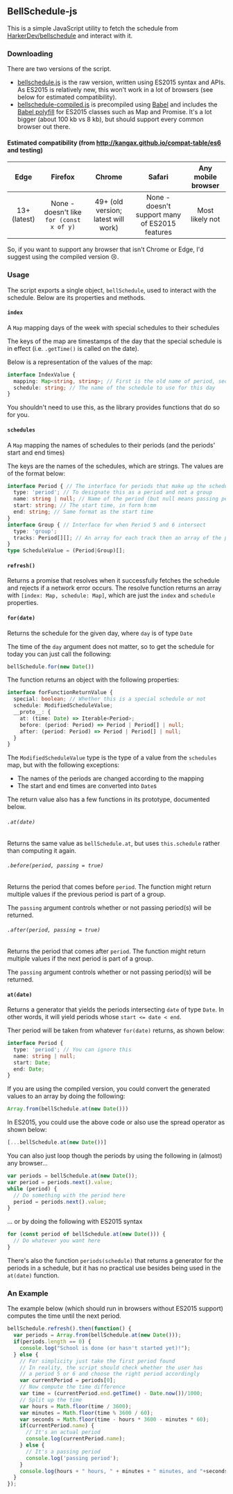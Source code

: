 BellSchedule-js
---------------

This is a simple JavaScript utility to fetch the schedule from [HarkerDev/bellschedule](https://github.com/HarkerDev/bellschedule) and interact with it.

### Downloading

There are two versions of the script.

* [bellschedule.js](bellschedule.js) is the raw version, written using ES2015 syntax and APIs. As ES2015 is relatively new, this won't work in a lot of browsers (see below for estimated compatibility).
* [bellschedule-compiled.js](bellschedule-compiled.js) is precompiled using [Babel](http://babeljs.io/) and includes the [Babel polyfill](http://babeljs.io/docs/usage/polyfill/) for ES2015 classes such as Map and Promise. It's a lot bigger (about 100 kb vs 8 kb), but should support every common browser out there.

#### Estimated compatibility (from http://kangax.github.io/compat-table/es6 and testing)

|     Edge     |                 Firefox                  |                Chrome               |                     Safari                     | Any mobile browser |
|:------------:|:----------------------------------------:|:-----------------------------------:|:----------------------------------------------:|:------------------:|
| 13+ (latest) | None - doesn't like `for (const x of y)` | 49+ (old version; latest will work) | None - doesn't support many of ES2015 features |   Most likely not  |

So, if you want to support any browser that isn't Chrome or Edge, I'd suggest using the compiled version :cry:.

### Usage

The script exports a single object, `bellSchedule`, used to interact with the schedule.
Below are its properties and methods.

#### `index`

A `Map` mapping days of the week with special schedules to their schedules

The keys of the map are timestamps of the day that the special schedule is in effect (i.e. `.getTime()` is called on the date).

Below is a  representation of the values of the map:

```typescript
interface IndexValue {
  mapping: Map<string, string>; // First is the old name of period, second is the new name
  schedule: string; // The name of the schedule to use for this day
}
```

You shouldn't need to use this, as the library provides functions that do so for you.

#### `schedules`

A `Map` mapping the names of schedules to their periods (and the periods' start and end times)

The keys are the names of the schedules, which are strings. The values are of the format below:

```typescript
interface Period { // The interface for periods that make up the schedule
  type: 'period'; // To designate this as a period and not a group
  name: string | null; // Name of the period (but null means passing period)
  start: string; // The start time, in form h:mm
  end: string; // Same format as the start time
}
interface Group { // Interface for when Period 5 and 6 intersect
  type: 'group';
  tracks: Period[][]; // An array for each track then an array of the periods in the track
}
type ScheduleValue = (Period|Group)[];
```

#### `refresh()`

Returns a promise that resolves when it successfully fetches the schedule and rejects if a network error occurs.
The resolve function returns an array with `[index: Map, schedule: Map]`, which are just the `index` and `schedule` properties.

#### `for(date)`

Returns the schedule for the given day, where `day` is of type `Date`

The time of the `day` argument does not matter, so to get the schedule for today you can just call the following:

```javascript
bellSchedule.for(new Date())
```

The function returns an object with the following properties:

```typescript
interface forFunctionReturnValue {
  special: boolean; // Whether this is a special schedule or not
  schedule: ModifiedScheduleValue;
  __proto__: {
    at: (time: Date) => Iterable<Period>;
    before: (period: Period) => Period | Period[] | null;
    after: (period: Period) => Period | Period[] | null;
  }
}
```

The `ModifiedScheduleValue` type is the type of a value from the `schedules` map, but with the following exceptions:

* The names of the periods are changed according to the mapping
* The start and end times are converted into `Date`s

The return value also has a few functions in its prototype, documented below.

###### `.at(date)`

Returns the same value as `bellSchedule.at`, but uses `this.schedule` rather than computing it again.

###### `.before(period, passing = true)`

Returns the period that comes before `period`. The function might return multiple values if the previous period is part of a group.

The `passing` argument controls whether or not passing period(s) will be returned.

###### `.after(period, passing = true)`

Returns the period that comes after `period`. The function might return multiple values if the next period is part of a group.

The `passing` argument controls whether or not passing period(s) will be returned.

#### `at(date)`

Returns a generator that yields the periods intersecting `date` of type `Date`.
In other words, it will yield periods whose `start <= date < end`.

Ther period will be taken from whatever `for(date)` returns, as shown below:

```typescript
interface Period {
  type: 'period'; // You can ignore this
  name: string | null;
  start: Date;
  end: Date;
}
```

If you are using the compiled version, you could convert the generated values to an array by doing the following:

```javascript
Array.from(bellSchedule.at(new Date()))
```

In ES2015, you could use the above code or also use the spread operator as shown below:

```javascript
[...bellSchedule.at(new Date())]
```

You can also just loop though the periods by using the following in (almost) any browser...

```javascript
var periods = bellSchedule.at(new Date());
var period = periods.next().value;
while (period) {
  // Do something with the period here
  period = periods.next().value;
}
```

... or by doing the following with ES2015 syntax

```javascript
for (const period of bellSchedule.at(new Date())) {
  // Do whatever you want here
}
```

There's also the function `periods(schedule)` that returns a generator for the periods in a schedule, but it has no practical use besides being used in the `at(date)` function.

### An Example

The example below (which should run in browsers without ES2015 support) computes the time until the next period.

```javascript
bellSchedule.refresh().then(function() {
  var periods = Array.from(bellSchedule.at(new Date()));
  if(periods.length == 0) {
    console.log("School is done (or hasn't started yet)!");
  } else {
    // For simplicity just take the first period found
    // In reality, the script should check whether the user has
    // a period 5 or 6 and choose the right period accordingly
    var currentPeriod = periods[0];
    // Now compute the time difference
    var time = (currentPeriod.end.getTime() - Date.now())/1000;
    // Split up the time
    var hours = Math.floor(time / 3600);
    var minutes = Math.floor(time % 3600 / 60);
    var seconds = Math.floor(time - hours * 3600 - minutes * 60);
    if(currentPeriod.name) {
      // It's an actual period
      console.log(currentPeriod.name);
    } else {
      // It's a passing period
      console.log('passing period');
    }
    console.log(hours + " hours, " + minutes + " minutes, and "+seconds+" seconds remaining");
  }
});
```
